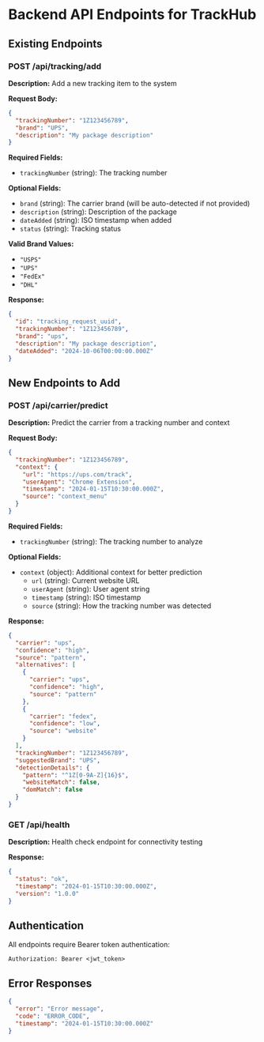 # Backend API Endpoints for TrackHub

## Existing Endpoints

### POST /api/tracking/add
**Description:** Add a new tracking item to the system

**Request Body:**
```json
{
  "trackingNumber": "1Z123456789",
  "brand": "UPS",
  "description": "My package description"
}
```

**Required Fields:**
- `trackingNumber` (string): The tracking number

**Optional Fields:**
- `brand` (string): The carrier brand (will be auto-detected if not provided)
- `description` (string): Description of the package
- `dateAdded` (string): ISO timestamp when added
- `status` (string): Tracking status

**Valid Brand Values:**
- `"USPS"`
- `"UPS"`
- `"FedEx"`
- `"DHL"`

**Response:**
```json
{
  "id": "tracking_request_uuid",
  "trackingNumber": "1Z123456789",
  "brand": "ups",
  "description": "My package description",
  "dateAdded": "2024-10-06T00:00:00.000Z"
}
```

## New Endpoints to Add

### POST /api/carrier/predict
**Description:** Predict the carrier from a tracking number and context

**Request Body:**
```json
{
  "trackingNumber": "1Z123456789",
  "context": {
    "url": "https://ups.com/track",
    "userAgent": "Chrome Extension",
    "timestamp": "2024-01-15T10:30:00.000Z",
    "source": "context_menu"
  }
}
```

**Required Fields:**
- `trackingNumber` (string): The tracking number to analyze

**Optional Fields:**
- `context` (object): Additional context for better prediction
  - `url` (string): Current website URL
  - `userAgent` (string): User agent string
  - `timestamp` (string): ISO timestamp
  - `source` (string): How the tracking number was detected

**Response:**
```json
{
  "carrier": "ups",
  "confidence": "high",
  "source": "pattern",
  "alternatives": [
    {
      "carrier": "ups",
      "confidence": "high",
      "source": "pattern"
    },
    {
      "carrier": "fedex", 
      "confidence": "low",
      "source": "website"
    }
  ],
  "trackingNumber": "1Z123456789",
  "suggestedBrand": "UPS",
  "detectionDetails": {
    "pattern": "^1Z[0-9A-Z]{16}$",
    "websiteMatch": false,
    "domMatch": false
  }
}
```

### GET /api/health
**Description:** Health check endpoint for connectivity testing

**Response:**
```json
{
  "status": "ok",
  "timestamp": "2024-01-15T10:30:00.000Z",
  "version": "1.0.0"
}
```

## Authentication
All endpoints require Bearer token authentication:
```
Authorization: Bearer <jwt_token>
```

## Error Responses
```json
{
  "error": "Error message",
  "code": "ERROR_CODE",
  "timestamp": "2024-01-15T10:30:00.000Z"
}
```
